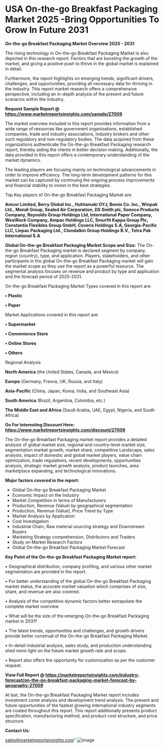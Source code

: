  # USA On-the-go Breakfast Packaging Market 2025 -Bring Opportunities To Grow In Future 2031

<Strong> On-the-go Breakfast Packaging Market Overview 2025 - 2031</strong>

The rising technology in On-the-go Breakfast Packaging Market is also depicted in this research report. Factors that are boosting the growth of the market, and giving a positive push to thrive in the global market is explained in detail.

Furthermore, the report highlights on emerging trends, significant drivers, challenges, and opportunities, providing all necessary data for thriving in the industry. This report market research offers a comprehensive perspective, including an in-depth analysis of the present and future scenarios within the industry.

<strong>Request Sample Report @ <a href=https://www.marketreportsinsights.com/sample/27009>https://www.marketreportsinsights.com/sample/27009</a></strong>

The market overview included in this report provides information from a wide range of resources like government organizations, established companies, trade and industry associations, industry brokers and other such regulatory and non-regulatory bodies. The data acquired from these organizations authenticate the On-the-go Breakfast Packaging research report, thereby aiding the clients in better decision making. Additionally, the data provided in this report offers a contemporary understanding of the market dynamics.

The leading players are focusing mainly on technological advancements in order to improve efficiency. The long-term development patterns for this market can be captured by continuing the ongoing process improvements and financial stability to invest in the best strategies.

Top Key players of On-the-go Breakfast Packaging Market are:

<strong>Amcor Limited, Berry Global Inc., Huhtamaki OYJ, Bemis Co. Inc., Winpak Ltd., Mondi Group, Sealed Air Corporation, DS Smith plc, Sonoco Products Company, Reynolds Group Holdings Ltd, International Paper Company, WestRock Company, Ampac Holdings LLC, Smurfit Kappa Group Plc, Constantia Flexibles Group GmbH, Coveris Holdings S.A, Georgia-Pacific LLC, Linpac Packaging Ltd., Clondalkin Group Holdings B.V., Tetra Pak International S.A</strong>

<strong><b>Global On-the-go Breakfast Packaging Market Scope and Size:</b></strong>
The On-the-go Breakfast Packaging market is declared segment by company, region (country), type, and application. Players, stakeholders, and other participants in the global On-the-go Breakfast Packaging market will gain the market scope as they use the report as a powerful resource. The segmental analysis focuses on revenue and product by type and application and the forecast period of 2025-2031.

On-the-go Breakfast Packaging Market Types covered in this report are:

<strong>• Plastic

• Paper</strong>

Market Applications covered in this report are:

<strong>• Supermarket

• Convenience Store

• Online Stores

• Others</strong> 

Regional Analysis

<strong>North America</strong> (the United States, Canada, and Mexico)

<strong>Europe</strong> (Germany, France, UK, Russia, and Italy)

<strong>Asia-Pacific</strong> (China, Japan, Korea, India, and Southeast Asia)

<strong>South America</strong> (Brazil, Argentina, Colombia, etc.)

<strong>The Middle East and Africa</strong> (Saudi Arabia, UAE, Egypt, Nigeria, and South Africa)

<strong>Go For Interesting Discount Here: <a href=https://www.marketreportsinsights.com/discount/27009>https://www.marketreportsinsights.com/discount/27009</a></strong>

The On-the-go Breakfast Packaging market report provides a detailed analysis of global market size, regional and country-level market size, segmentation market growth, market share, competitive Landscape, sales analysis, impact of domestic and global market players, value chain optimization, trade regulations, recent developments, opportunities analysis, strategic market growth analysis, product launches, area marketplace expanding, and technological innovations.

<strong><b>Major factors covered in the report:</b></strong>
<ul>
  <li>Global On-the-go Breakfast Packaging Market </li>
  <li>Economic Impact on the Industry</li>
  <li>Market Competition in terms of Manufacturers</li>
  <li>Production, Revenue (Value) by geographical segmentation</li>
  <li>Production, Revenue (Value), Price Trend by Type</li>
  <li>Market Analysis by Application</li>
  <li>Cost Investigation</li>
  <li>Industrial Chain, Raw material sourcing strategy and Downstream Buyers</li>
  <li>Marketing Strategy comprehension, Distributors and Traders</li>
  <li>Study on Market Research Factors</li>
  <li>Global On-the-go Breakfast Packaging Market Forecast</li>
</ul>

<strong><b>Key Point of the On-the-go Breakfast Packaging Market report:</b></strong>

• Geographical distribution, company profiling, and various other market segmentation are provided in the report.

• For better understanding of the global On-the-go Breakfast Packaging market status, the accurate market valuation which comprises of size, share, and revenue are also covered.

• Analysis of the competitive dynamic factors better extrapolate the complete market overview

• What will be the size of the emerging On-the-go Breakfast Packaging market in 2031?

• The latest trends, opportunities and challenges, and growth drivers provide better construal of the On-the-go Breakfast Packaging Market.

• In-detail industrial analysis, sales study, and production understanding shed more light on the future market growth rate and scope.

• Report also offers the opportunity for customization as per the customer request.

<strong><b>View Full Report @ <a href=https://marketreportsinsights.com/industry-forecast/on-the-go-breakfast-packaging-market-forecast-by-geography-27009>https://marketreportsinsights.com/industry-forecast/on-the-go-breakfast-packaging-market-forecast-by-geography-27009</a></b></strong>


At last, the On-the-go Breakfast Packaging Market report includes investment come analysis and development trend analysis. The present and future opportunities of the fastest growing international industry segments are coated throughout this report. This report additionally presents product specification, manufacturing method, and product cost structure, and price structure.

<strong>Contact Us:</strong>

sales@marketreportsinsights.com"
![image](https://github.com/user-attachments/assets/baa289d5-5fe8-4af2-9a46-1a9edf907ec9)
